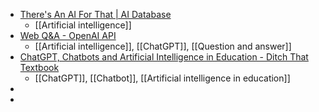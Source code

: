 - [There's An AI For That | AI Database](https://theresanaiforthat.com/)
	- [[Artificial intelligence]]
- [Web Q&A - OpenAI API](https://platform.openai.com/docs/tutorials/web-qa-embeddings)
	- [[Artificial intelligence]], [[ChatGPT]], [[Question and answer]]
- [ChatGPT, Chatbots and Artificial Intelligence in Education - Ditch That Textbook](https://ditchthattextbook.com/ai#t-1671292150906)
	- [[ChatGPT]], [[Chatbot]], [[Artificial intelligence in education]]
-
-